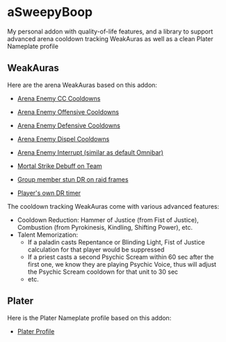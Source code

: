 # aSweepyBoop
My personal addon with quality-of-life features, and a library to support advanced arena cooldown tracking WeakAuras as well as a clean Plater Nameplate profile

## WeakAuras
Here are the arena WeakAuras based on this addon:

- [Arena Enemy CC Cooldowns](https://wago.io/G3Ai96asn)
- [Arena Enemy Offensive Cooldowns](https://wago.io/EtVxNHjcg)
- [Arena Enemy Defensive Cooldowns](https://wago.io/ZqFOXpRY-)
- [Arena Enemy Dispel Cooldowns](https://wago.io/a_AIv4HJp)
- [Arena Enemy Interrupt (similar as default Omnibar)](https://wago.io/UgjuEm1mk)

- [Mortal Strike Debuff on Team](https://wago.io/pCKbpzW-Q)
- [Group member stun DR on raid frames](https://wago.io/FUT9JPGxV)
- [Player's own DR timer](https://wago.io/cD-yK8HTF)

The cooldown tracking WeakAuras come with various advanced features:
- Cooldown Reduction: Hammer of Justice (from Fist of Justice), Combustion (from Pyrokinesis, Kindling, Shifting Power), etc.
- Talent Memorization:
  - If a paladin casts Repentance or Blinding Light, Fist of Justice calculation for that player would be suppressed
  - If a priest casts a second Psychic Scream within 60 sec after the first one, we know they are playing Psychic Voice, thus will adjust the Psychic Scream cooldown for that unit to 30 sec
  - etc.

## Plater
Here is the Plater Nameplate profile based on this addon:
- [Plater Profile](https://wago.io/KnkjLULX7)